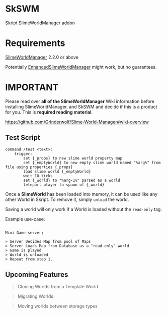 # SkSWM
Skript SlimeWorldManager addon

# Requirements

[SlimeWorldManager](https://github.com/Grinderwolf/Slime-World-Manager) 2.2.0 or above

Potentially  [EnhancedSlimeWorldManager](https://github.com/endrealm/Enhanced-Slime-World-Manager/) might work, but no guarantees.

# IMPORTANT

Please read over **all of the SlimeWorldManager** Wiki information before installing SlimeWorldManager, and SkSWM and decide if this is a product for you. This is **required reading material**.

https://github.com/Grinderwolf/Slime-World-Manager#wiki-overview

## Test Script

```
command /test <text>:
	trigger:
		set {_props} to new slime world property map
		set {_emptyWorld} to new empty slime world named "%arg%" from file using properties {_props}
		load slime world {_emptyWorld}
		wait 10 ticks
		set {_world} to "%arg-1%" parsed as a world
		teleport player to spawn of {_world}
```

Once a **SlimeWorld** has been loaded into memory, it can be used like any other World in Skript. To remove it, simply `unload` the world.

Saving a world will only work if a World is loaded without the `read-only` tag.

Example use-case:

```

Mini Game server;

> Server Decides Map from pool of Maps
> Server Loads Map from Database as a "read-only" world
> Game is played
> World is unloaded
> Repeat from step 1.

```

## Upcoming Features

> Cloning Worlds from a Template World

> Migrating Worlds

> Moving worlds between storage types

